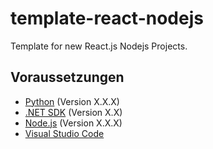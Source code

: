 # template-react-nodejs
Template for new React.js Nodejs Projects.

## Voraussetzungen

- [Python](https://www.python.org/downloads/) (Version X.X.X)
- [.NET SDK](https://dotnet.microsoft.com/download) (Version X.X)
- [Node.js](https://nodejs.org/) (Version X.X.X)
- [Visual Studio Code](https://code.visualstudio.com/)
